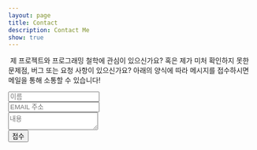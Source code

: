 ```yaml
---
layout: page
title: Contact
description: Contact Me
show: true
---
```


<p><span class="image right"><img src="/assets/images/pic02.jpg" alt="" /></span>
제 프로젝트와 프로그래밍 철학에 관심이 있으신가요? 혹은 제가 미처 확인하지 못한
문제점, 버그 또는 요청 사항이 있으신가요? 아래의 양식에 따라 메시지를 접수하시면
메일을 통해 소통할 수 있습니다!</p>

<form method="POST" action="https://formspree.io/thekpaul@outlook.com">
  <input type="text" name="name" placeholder="이름"><br>
 	<input type="text" name="email" placeholder="EMAIL 주소"><br>
 	<textarea name="message" placeholder="내용"></textarea><br>
  <button type="submit" class="button special">접수</button>
</form>

